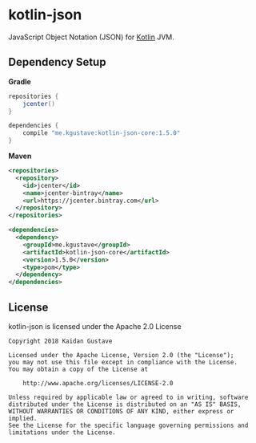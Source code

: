# kotlin-json

JavaScript Object Notation (JSON) for [Kotlin](https://kotlinlang.org/) JVM.

## Dependency Setup
**Gradle**
```groovy
repositories {
    jcenter()
}

dependencies {
    compile "me.kgustave:kotlin-json-core:1.5.0"
}
```

**Maven**
```xml
<repositories>
  <repository>
    <id>jcenter</id>
    <name>jcenter-bintray</name>
    <url>https://jcenter.bintray.com</url>
  </repository>
</repositories>
```

```xml
<dependencies>
  <dependency>
    <groupId>me.kgustave</groupId>
    <artifactId>kotlin-json-core</artifactId>
    <version>1.5.0</version>
    <type>pom</type>
  </dependency>
</dependencies>
```

## License

kotlin-json is licensed under the Apache 2.0 License

```
Copyright 2018 Kaidan Gustave

Licensed under the Apache License, Version 2.0 (the "License");
you may not use this file except in compliance with the License.
You may obtain a copy of the License at

    http://www.apache.org/licenses/LICENSE-2.0

Unless required by applicable law or agreed to in writing, software
distributed under the License is distributed on an "AS IS" BASIS,
WITHOUT WARRANTIES OR CONDITIONS OF ANY KIND, either express or implied.
See the License for the specific language governing permissions and
limitations under the License.
```
